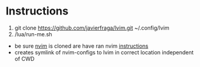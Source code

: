 # Instructions
1. git clone https://github.com/javierfraga/lvim.git ~/.config/lvim
2. /lua/run-me.sh 
- be sure [nvim](https://github.com/javierfraga/nvim) is cloned are have ran nvim [instructions](https://github.com/javierfraga/nvim?tab=readme-ov-file#instructions)
- creates symlink of nvim-configs to lvim in correct location independent of CWD
